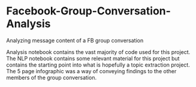 # Facebook-Group-Conversation-Analysis
Analyzing message content of a FB group conversation

Analysis notebook contains the vast majority of code used for this project. The NLP notebook contains some relevant material for this project but contains the starting point into what is hopefully a topic extraction project. The 5 page infographic was a way of conveying findings to the other members of the group conversation.
